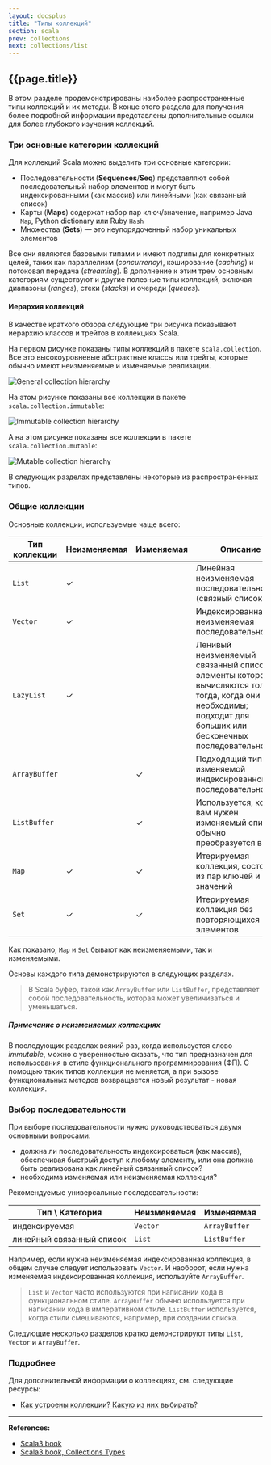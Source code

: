 ```yaml
---
layout: docsplus
title: "Типы коллекций"
section: scala
prev: collections
next: collections/list
---
```


## {{page.title}}

В этом разделе продемонстрированы наиболее распространенные типы коллекций и их методы. 
В конце этого раздела для получения более подробной информации представлены дополнительные ссылки 
для более глубокого изучения коллекций.

### Три основные категории коллекций

Для коллекций Scala можно выделить три основные категории:
- Последовательности (**Sequences**/**Seq**) представляют собой последовательный набор элементов 
и могут быть индексированными (как массив) или линейными (как связанный список)
- Карты (**Maps**) содержат набор пар ключ/значение, например Java `Map`, Python dictionary или Ruby `Hash`
- Множества (**Sets**) — это неупорядоченный набор уникальных элементов

Все они являются базовыми типами и имеют подтипы для конкретных целей, 
таких как параллелизм (_concurrency_), кэширование (_caching_) и потоковая передача (_streaming_). 
В дополнение к этим трем основным категориям существуют и другие полезные типы коллекций, 
включая диапазоны (_ranges_), стеки (_stacks_) и очереди (_queues_).

#### Иерархия коллекций

В качестве краткого обзора следующие три рисунка показывают иерархию классов и трейтов в коллекциях Scala.

На первом рисунке показаны типы коллекций в пакете `scala.collection`. 
Все это высокоуровневые абстрактные классы или трейты, которые обычно имеют неизменяемые и изменяемые реализации.

![General collection hierarchy](https://docs.scala-lang.org/resources/images/tour/collections-diagram-213.svg)

На этом рисунке показаны все коллекции в пакете `scala.collection.immutable`:

![Immutable collection hierarchy](https://docs.scala-lang.org/resources/images/tour/collections-immutable-diagram-213.svg)

А на этом рисунке показаны все коллекции в пакете `scala.collection.mutable`:

![Mutable collection hierarchy](https://docs.scala-lang.org/resources/images/tour/collections-mutable-diagram-213.svg)

В следующих разделах представлены некоторые из распространенных типов.


### Общие коллекции

Основные коллекции, используемые чаще всего:

| Тип коллекции | Неизменяемая | Изменяемая | Описание                                                                                                                                                           |
|---------------|--------------|------------|--------------------------------------------------------------------------------------------------------------------------------------------------------------------|
| `List`        | &#10003;     |            | Линейная неизменяемая последовательность (связный список)                                                                                                          |
| `Vector`      | &#10003;     |            | Индексированная неизменяемая последовательность                                                                                                                    |
| `LazyList`    | &#10003;     |            | Ленивый неизменяемый связанный список, элементы которого вычисляются только тогда, когда они необходимы; подходит для больших или бесконечных последовательностей. |
| `ArrayBuffer` |              | &#10003;   | Подходящий тип для изменяемой индексированной последовательности                                                                                                   |
| `ListBuffer`  |              | &#10003;   | Используется, когда вам нужен изменяемый список; обычно преобразуется в `List`                                                                                     |
| `Map`         | &#10003;     | &#10003;   | Итерируемая коллекция, состоящая из пар ключей и значений                                                                                                          |
| `Set`         | &#10003;     | &#10003;   | Итерируемая коллекция без повторяющихся элементов                                                                                                                  |

Как показано, `Map` и `Set` бывают как неизменяемыми, так и изменяемыми.

Основы каждого типа демонстрируются в следующих разделах.

> В Scala буфер, такой как `ArrayBuffer` или `ListBuffer`, представляет собой последовательность, 
> которая может увеличиваться и уменьшаться.

##### Примечание о неизменяемых коллекциях

В последующих разделах всякий раз, когда используется слово _immutable_, 
можно с уверенностью сказать, что тип предназначен для использования в стиле функционального программирования (ФП). 
С помощью таких типов коллекция не меняется, 
а при вызове функциональных методов возвращается новый результат - новая коллекция.


### Выбор последовательности

При выборе последовательности нужно руководствоваться двумя основными вопросами:
- должна ли последовательность индексироваться (как массив), обеспечивая быстрый доступ к любому элементу, 
или она должна быть реализована как линейный связанный список?
- необходима изменяемая или неизменяемая коллекция?

Рекомендуемые универсальные последовательности:

| Тип \ Категория           | Неизменяемая | Изменяемая    |
|---------------------------|--------------|---------------|
| индексируемая             | `Vector`     | `ArrayBuffer` |
| линейный связанный список | `List`       | `ListBuffer`  |

Например, если нужна неизменяемая индексированная коллекция, в общем случае следует использовать `Vector`. 
И наоборот, если нужна изменяемая индексированная коллекция, используйте `ArrayBuffer`.

> `List` и `Vector` часто используются при написании кода в функциональном стиле. 
> `ArrayBuffer` обычно используется при написании кода в императивном стиле. 
> `ListBuffer` используется, когда стили смешиваются, например, при создании списка.

Следующие несколько разделов кратко демонстрируют типы `List`, `Vector` и `ArrayBuffer`.

### Подробнее

Для дополнительной информации о коллекциях, см. следующие ресурсы:
- [Как устроены коллекции? Какую из них выбирать?](https://docs.scala-lang.org/ru/overviews/collections-2.13/introduction.html)


---

**References:**
- [Scala3 book](https://docs.scala-lang.org/scala3/book/taste-collections.html)
- [Scala3 book, Collections Types](https://docs.scala-lang.org/scala3/book/collections-classes.html)
